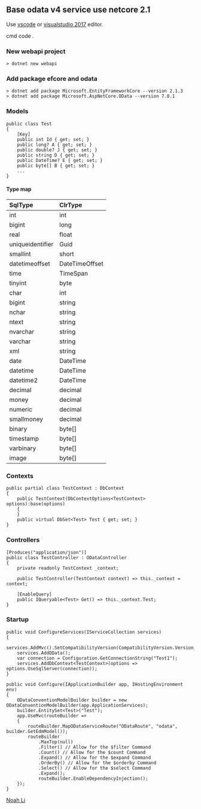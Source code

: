 ## Base odata v4 service use netcore 2.1

Use [vscode](https://code.visualstudio.com/) or [visualstudio 2017](https://visualstudio.microsoft.com/) editor.

cmd code .

### New webapi project
 
```
> dotnet new webapi
```

### Add package efcore and odata

```
> dotnet add package Microsoft.EntityFrameworkCore --version 2.1.3
> dotnet add package Microsoft.AspNetCore.OData --version 7.0.1
```

### Models

```
public class Test
{
    [Key]
    public int Id { get; set; } 
    public long? A { get; set; } 
    public double? J { get; set; }   
    public string D { get; set; } 
    public DateTime? E { get; set; }    
    public byte[] B { get; set; }
    ...
}
```

#### Type map

|SqlType|ClrType|
|:---|:---|
|int|int|
|bigint|long|
|real|float|
|uniqueidentifier|Guid|
|smallint|short|
|datetimeoffset|DateTimeOffset|
|time|TimeSpan|
|tinyint|byte|
|char|int|
|bigint|string|
|nchar|string|
|ntext|string|
|nvarchar|string|
|varchar|string|
|xml|string|
|date|DateTime|
|datetime|DateTime|
|datetime2|DateTime|
|decimal|decimal|
|money|decimal|
|numeric|decimal|
|smallmoney|decimal|
|binary|byte[]|
|timestamp|byte[]|
|varbinary|byte[]|
|image|byte[]|

### Contexts
```
public partial class TestContext : DbContext
{
    public TestContext(DbContextOptions<TestContext> options):base(options)
    {
    }
    public virtual DbSet<Test> Test { get; set; }
}
```

### Controllers

```
[Produces("application/json")]
public class TestController : ODataController
{
    private readonly TestContext _context;
 
    public TestController(TestContext context) => this._context = context;

    [EnableQuery]
    public IQueryable<Test> Get() => this._context.Test;
}
```

### Startup

```
public void ConfigureServices(IServiceCollection services)
{
	services.AddMvc().SetCompatibilityVersion(CompatibilityVersion.Version_2_1);
    services.AddOData();
    var connection = Configuration.GetConnectionString("Test1");
    services.AddDbContext<TestContext>(options => options.UseSqlServer(connection));
}
```

```
public void Configure(IApplicationBuilder app, IHostingEnvironment env)
{
    ODataConventionModelBuilder builder = new ODataConventionModelBuilder(app.ApplicationServices);
    builder.EntitySet<Test>("Test");
    app.UseMvc(routeBuilder =>
    {
        routeBuilder.MapODataServiceRoute("ODataRoute", "odata", builder.GetEdmModel());
        routeBuilder
            .MaxTop(null)
            .Filter() // Allow for the $filter Command
            .Count() // Allow for the $count Command
            .Expand() // Allow for the $expand Command
            .OrderBy() // Allow for the $orderby Command
            .Select() // Allow for the $select Command
            .Expand();
            routeBuilder.EnableDependencyInjection();
	});
}
```

[Noah Li](https://github.com/huiali)
